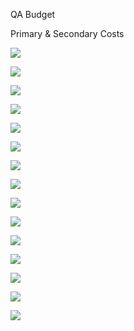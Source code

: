 QA Budget 



Primary & Secondary Costs



![](2022-08-19-21-20-33-image.png)

![](2022-08-19-21-32-17-image.png)

![](2022-08-19-21-39-14-image.png)

![](2022-08-19-21-40-13-image.png)

![](2022-08-19-21-54-12-image.png)

![](2022-08-19-22-08-25-image.png)

![](2022-08-19-22-18-21-image.png)

![](2022-08-19-22-41-51-image.png)

![](2022-08-19-22-46-35-image.png)

![](2022-08-19-22-50-08-image.png)

![](2022-08-19-22-59-20-image.png)

![](2022-08-19-23-04-36-image.png)

![](2022-08-19-23-13-41-image.png)

![](2022-08-19-23-43-02-image.png)

![](2022-08-19-23-44-57-image.png)


